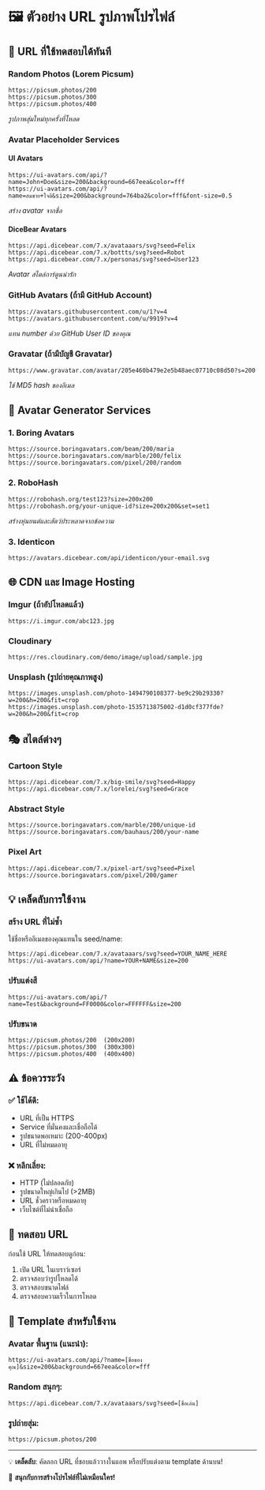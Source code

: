 # 🖼️ ตัวอย่าง URL รูปภาพโปรไฟล์

## 📸 URL ที่ใช้ทดสอบได้ทันที

### Random Photos (Lorem Picsum)
```
https://picsum.photos/200
https://picsum.photos/300
https://picsum.photos/400
```
*รูปภาพสุ่มใหม่ทุกครั้งที่โหลด*

### Avatar Placeholder Services

#### UI Avatars
```
https://ui-avatars.com/api/?name=John+Doe&size=200&background=667eea&color=fff
https://ui-avatars.com/api/?name=สมชาย+ใจดี&size=200&background=764ba2&color=fff&font-size=0.5
```
*สร้าง avatar จากชื่อ*

#### DiceBear Avatars
```
https://api.dicebear.com/7.x/avataaars/svg?seed=Felix
https://api.dicebear.com/7.x/bottts/svg?seed=Robot
https://api.dicebear.com/7.x/personas/svg?seed=User123
```
*Avatar สไตล์การ์ตูนน่ารัก*

### GitHub Avatars (ถ้ามี GitHub Account)
```
https://avatars.githubusercontent.com/u/1?v=4
https://avatars.githubusercontent.com/u/9919?v=4
```
*แทน number ด้วย GitHub User ID ของคุณ*

### Gravatar (ถ้ามีบัญชี Gravatar)
```
https://www.gravatar.com/avatar/205e460b479e2e5b48aec07710c08d50?s=200
```
*ใช้ MD5 hash ของอีเมล*

## 🎨 Avatar Generator Services

### 1. **Boring Avatars**
```
https://source.boringavatars.com/beam/200/maria
https://source.boringavatars.com/marble/200/felix
https://source.boringavatars.com/pixel/200/random
```

### 2. **RoboHash**
```
https://robohash.org/test123?size=200x200
https://robohash.org/your-unique-id?size=200x200&set=set1
```
*สร้างหุ่นยนต์และสัตว์ประหลาดจากข้อความ*

### 3. **Identicon**
```
https://avatars.dicebear.com/api/identicon/your-email.svg
```

## 🌐 CDN และ Image Hosting

### Imgur (ถ้าอัปโหลดแล้ว)
```
https://i.imgur.com/abc123.jpg
```

### Cloudinary
```
https://res.cloudinary.com/demo/image/upload/sample.jpg
```

### Unsplash (รูปถ่ายคุณภาพสูง)
```
https://images.unsplash.com/photo-1494790108377-be9c29b29330?w=200&h=200&fit=crop
https://images.unsplash.com/photo-1535713875002-d1d0cf377fde?w=200&h=200&fit=crop
```

## 🎭 สไตล์ต่างๆ

### Cartoon Style
```
https://api.dicebear.com/7.x/big-smile/svg?seed=Happy
https://api.dicebear.com/7.x/lorelei/svg?seed=Grace
```

### Abstract Style
```
https://source.boringavatars.com/marble/200/unique-id
https://source.boringavatars.com/bauhaus/200/your-name
```

### Pixel Art
```
https://api.dicebear.com/7.x/pixel-art/svg?seed=Pixel
https://source.boringavatars.com/pixel/200/gamer
```

## 💡 เคล็ดลับการใช้งาน

### สร้าง URL ที่ไม่ซ้ำ
ใช้ชื่อหรืออีเมลของคุณแทนใน seed/name:
```
https://api.dicebear.com/7.x/avataaars/svg?seed=YOUR_NAME_HERE
https://ui-avatars.com/api/?name=YOUR+NAME&size=200
```

### ปรับแต่งสี
```
https://ui-avatars.com/api/?name=Test&background=FF0000&color=FFFFFF&size=200
```

### ปรับขนาด
```
https://picsum.photos/200  (200x200)
https://picsum.photos/300  (300x300)
https://picsum.photos/400  (400x400)
```

## ⚠️ ข้อควรระวัง

### ✅ ใช้ได้ดี:
- URL ที่เป็น HTTPS
- Service ที่มั่นคงและเชื่อถือได้
- รูปขนาดพอเหมาะ (200-400px)
- URL ที่ไม่หมดอายุ

### ❌ หลีกเลี่ยง:
- HTTP (ไม่ปลอดภัย)
- รูปขนาดใหญ่เกินไป (>2MB)
- URL ชั่วคราวหรือหมดอายุ
- เว็บไซต์ที่ไม่น่าเชื่อถือ

## 🧪 ทดสอบ URL

ก่อนใช้ URL ให้ทดสอบดูก่อน:
1. เปิด URL ในเบราว์เซอร์
2. ตรวจสอบว่ารูปโหลดได้
3. ตรวจสอบขนาดไฟล์
4. ตรวจสอบความเร็วในการโหลด

## 📝 Template สำหรับใช้งาน

### Avatar พื้นฐาน (แนะนำ):
```
https://ui-avatars.com/api/?name=[ชื่อของคุณ]&size=200&background=667eea&color=fff
```

### Random สนุกๆ:
```
https://api.dicebear.com/7.x/avataaars/svg?seed=[ชื่อเล่น]
```

### รูปถ่ายสุ่ม:
```
https://picsum.photos/200
```

---

💡 **เคล็ดลับ**: คัดลอก URL ที่ชอบแล้ววางในแอพ หรือปรับแต่งตาม template ด้านบน!

🎨 **สนุกกับการสร้างโปรไฟล์ที่ไม่เหมือนใคร!**

